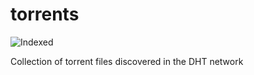 torrents 
========
![Indexed](https://img.shields.io/badge/indexed-52051-blue)

Collection of torrent files discovered in the DHT network

